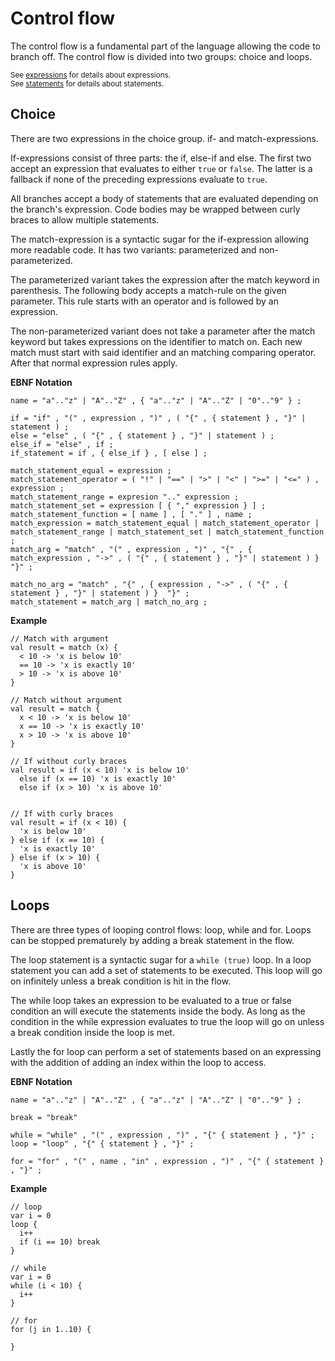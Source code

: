 # Control flow

The control flow is a fundamental part of the language allowing the code to branch off. The control flow is divided into two groups: choice and loops.

<sub>See [expressions](expressions.md) for details about expressions.</sub>  
<sub>See [statements](statements.md) for details about statements.</sub>  

## Choice

There are two expressions in the choice group. if- and match-expressions.

If-expressions consist of three parts: the if, else-if and else. The first two accept an expression that evaluates to either `true` or `false`. The latter is a fallback if none of the preceding expressions evaluate to `true`.

All branches accept a body of statements that are evaluated depending on the branch's expression. Code bodies may be wrapped between curly braces to allow multiple statements.

The match-expression is a syntactic sugar for the if-expression allowing more readable code. It has two variants: parameterized and non-parameterized. 

The parameterized variant takes the expression after the match keyword in parenthesis. The following body accepts a match-rule on the given parameter. This rule starts with an operator and is followed by an expression.

The non-parameterized variant does not take a parameter after the match keyword but takes expressions on the identifier to match on. Each new match must start with said identifier and an matching comparing operator. After that normal expression rules apply.

__EBNF Notation__
```ebnf
name = "a".."z" | "A".."Z" , { "a".."z" | "A".."Z" | "0".."9" } ;

if = "if" , "(" , expression , ")" , ( "{" , { statement } , "}" | statement ) ;
else = "else" , ( "{" , { statement } , "}" | statement ) ;
else_if = "else" , if ;
if_statement = if , { else_if } , [ else ] ;

match_statement_equal = expression ;
match_statement_operator = ( "!" | "==" | ">" | "<" | ">=" | "<=" ) , expression ;
match_statement_range = expresion ".." expression ;
match_statement_set = expression [ { "," expression } ] ;
match_statement_function = [ name ] , [ "." ] , name ;
match_expression = match_statement_equal | match_statement_operator | match_statement_range | match_statement_set | match_statement_function ;
match_arg = "match" , "(" , expression , ")" , "{" , { match_expression , "->" , ( "{" , { statement } , "}" | statement ) }  "}" ;

match_no_arg = "match" , "{" , { expression , "->" , ( "{" , { statement } , "}" | statement ) }  "}" ;
match_statement = match_arg | match_no_arg ;
```

__Example__
```ttr
// Match with argument
val result = match (x) {
  < 10 -> 'x is below 10'
  == 10 -> 'x is exactly 10'
  > 10 -> 'x is above 10'
}

// Match without argument
val result = match {
  x < 10 -> 'x is below 10'
  x == 10 -> 'x is exactly 10'
  x > 10 -> 'x is above 10'
}

// If without curly braces
val result = if (x < 10) 'x is below 10'
  else if (x == 10) 'x is exactly 10'
  else if (x > 10) 'x is above 10'


// If with curly braces
val result = if (x < 10) {
  'x is below 10'
} else if (x == 10) {
  'x is exactly 10'
} else if (x > 10) {
  'x is above 10'
}
```

## Loops

There are three types of looping control flows: loop, while and for. Loops can be stopped prematurely by adding a break statement in the flow. 

The loop statement is a syntactic sugar for a `while (true)` loop. In a loop statement you can add a set of statements to be executed. This loop will go on infinitely unless a break condition is hit in the flow.

The while loop takes an expression to be evaluated to a true or false condition an will execute the statements inside the body. As long as the condition in the while expression evaluates to true the loop will go on unless a break condition inside the loop is met.

Lastly the for loop can perform a set of statements based on an expressing with the addition of adding an index within the loop to access.

__EBNF Notation__
```ebnf
name = "a".."z" | "A".."Z" , { "a".."z" | "A".."Z" | "0".."9" } ;

break = "break"

while = "while" , "(" , expression , ")" , "{" { statement } , "}" ;
loop = "loop" , "{" { statement } , "}" ;

for = "for" , "(" , name , "in" , expression , ")" , "{" { statement } , "}" ;
```

__Example__
```ttr
// loop
var i = 0
loop {
  i++
  if (i == 10) break
}

// while
var i = 0
while (i < 10) {
  i++
}

// for
for (j in 1..10) {

}
```
